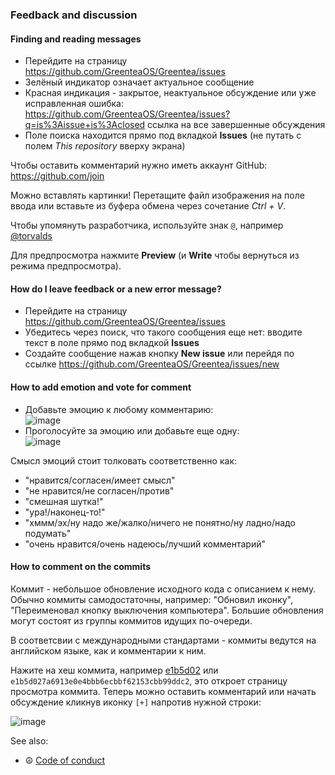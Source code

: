 ### Feedback and discussion

#### Finding and reading messages

* Перейдите на страницу https://github.com/GreenteaOS/Greentea/issues
* Зелёный индикатор означает актуальное сообщение
* Красная индикация - закрытое, неактуальное обсуждение или уже исправленная ошибка: https://github.com/GreenteaOS/Greentea/issues?q=is%3Aissue+is%3Aclosed ссылка на все завершенные обсуждения
* Поле поиска находится прямо под вкладкой **Issues** (не путать с полем *This repository* вверху экрана)

Чтобы оставить комментарий нужно иметь аккаунт GitHub: https://github.com/join

Можно вставлять картинки! Перетащите файл изображения на поле ввода или вставьте из буфера обмена через сочетание *Ctrl + V*.

Чтобы упомянуть разработчика, используйте знак `@`, например [@torvalds](https://github.com/torvalds)

Для предпросмотра нажмите **Preview** (и **Write** чтобы вернуться из режима предпросмотра).

#### How do I leave feedback or a new error message?

* Перейдите на страницу https://github.com/GreenteaOS/Greentea/issues
* Убедитесь через поиск, что такого сообщения еще нет: вводите текст в поле прямо под вкладкой **Issues**
* Создайте сообщение нажав кнопку **New issue** или перейдя по ссылке https://github.com/GreenteaOS/Greentea/issues/new

#### How to add emotion and vote for comment

* Добавьте эмоцию к любому комментарию:<br>![image](https://cloud.githubusercontent.com/assets/3642643/23592706/1ecbadb2-0216-11e7-9c23-14a9cfb04c3f.png)
* Проголосуйте за эмоцию или добавьте еще одну:<br>![image](https://cloud.githubusercontent.com/assets/3642643/23592726/6016b8ca-0216-11e7-947a-76973bb7d1e0.png)

Смысл эмоций стоит толковать соответственно как:
* "нравится/согласен/имеет смысл"
* "не нравится/не согласен/против"
* "смешная шутка!"
* "ура!/наконец-то!"
* "хммм/эх/ну надо же/жалко/ничего не понятно/ну ладно/надо подумать"
* "очень нравится/очень надеюсь/лучший комментарий"

#### How to comment on the commits

Коммит - небольшое обновление исходного кода с описанием к нему. Обычно коммиты самодостаточны, например: "Обновил иконку", "Переименовал кнопку выключения компьютера". Большие обновления могут состоят из группы коммитов идущих по-очереди.

В соответсвии с международными стандартами - коммиты ведутся на английском языке, как и комментарии к ним.

Нажите на хеш коммита, например [e1b5d02](https://github.com/GreenteaOS/Greentea/commit/e1b5d027a6913e0e4bbb6ecbbf62153cbb99ddc2) или `e1b5d027a6913e0e4bbb6ecbbf62153cbb99ddc2`, это откроет страницу просмотра коммита. Теперь можно оставить комментарий или начать обсуждение кликнув иконку `[+]` напротив нужной строки:

![image](https://user-images.githubusercontent.com/3642643/38614228-04339e86-3d95-11e8-9045-6ffc4b67e8d9.png)

See also:

* :peace_symbol: [Code of conduct](Conduct.md)
